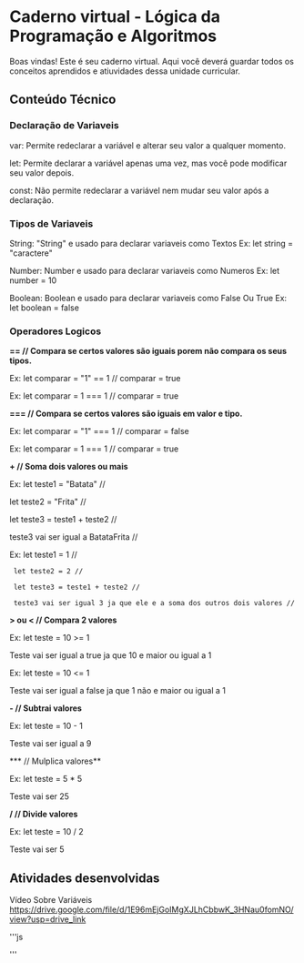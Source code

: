 # Caderno virtual - Lógica da Programação e Algoritmos
Boas vindas! Este é seu caderno virtual. Aqui você deverá guardar todos os conceitos aprendidos e atiuvidades dessa unidade curricular. 


## Conteúdo Técnico

### Declaração de Variaveis

var: Permite redeclarar a variável e alterar seu valor a qualquer momento.

let: Permite declarar a variável apenas uma vez, mas você pode modificar seu valor depois.

const: Não permite redeclarar a variável nem mudar seu valor após a declaração.

### Tipos de Variaveis

String: "String" e usado para declarar variaveis como Textos 
Ex: let string = "caractere"

Number: Number e usado para declarar variaveis como Numeros 
Ex: let number = 10

Boolean: Boolean e usado para declarar variaveis como False Ou True
Ex: let boolean = false

### Operadores Logicos 

**== // Compara se certos valores são iguais porem não compara os seus tipos.**

Ex: let comparar = "1" == 1 //
comparar = true

Ex: let comparar = 1 === 1 //
comparar = true

**=== // Compara se certos valores são iguais em valor e tipo.**

Ex: let comparar = "1" === 1 //
comparar = false

Ex: let comparar = 1 === 1 //
comparar = true

**+ // Soma dois valores ou mais**


Ex:  let teste1 = "Batata" //

let teste2 = "Frita"  //
    
let teste3 = teste1 + teste2 //

teste3 vai ser igual a BatataFrita //

                    
Ex:  let teste1 = 1 //

     let teste2 = 2 //
     
     let teste3 = teste1 + teste2 //
     
     teste3 vai ser igual 3 ja que ele e a soma dos outros dois valores //

**> ou < // Compara 2 valores**

Ex: let teste = 10 >= 1

Teste vai ser igual a true ja que 10 e maior ou igual a 1

Ex: let teste = 10 <= 1

Teste vai ser igual a false ja que 1 não e maior ou igual a 1 

**- // Subtrai valores**

Ex: let teste = 10 - 1 

Teste vai ser igual a 9

*** // Mulplica valores**

Ex: let teste = 5 * 5 

Teste vai ser 25

**/ // Divide valores**

Ex: let teste = 10 / 2

Teste vai ser 5 


## Atividades desenvolvidas
Vídeo Sobre Variáveis https://drive.google.com/file/d/1E96mEjGoIMgXJLhCbbwK_3HNau0fomNO/view?usp=drive_link

'''js

'''




